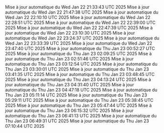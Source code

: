 Mise à jour automatique du Wed Jan 22 21:33:43 UTC 2025
Mise à jour automatique du Wed Jan 22 21:47:38 UTC 2025
Mise à jour automatique du Wed Jan 22 22:10:10 UTC 2025
Mise à jour automatique du Wed Jan 22 22:28:51 UTC 2025
Mise à jour automatique du Wed Jan 22 22:39:00 UTC 2025
Mise à jour automatique du Wed Jan 22 22:47:39 UTC 2025
Mise à jour automatique du Wed Jan 22 23:10:30 UTC 2025
Mise à jour automatique du Wed Jan 22 23:24:37 UTC 2025
Mise à jour automatique du Wed Jan 22 23:33:39 UTC 2025
Mise à jour automatique du Wed Jan 22 23:47:40 UTC 2025
Mise à jour automatique du Thu Jan 23 00:52:27 UTC 2025
Mise à jour automatique du Thu Jan 23 02:09:25 UTC 2025
Mise à jour automatique du Thu Jan 23 02:51:46 UTC 2025
Mise à jour automatique du Thu Jan 23 03:12:54 UTC 2025
Mise à jour automatique du Thu Jan 23 03:30:01 UTC 2025
Mise à jour automatique du Thu Jan 23 03:41:35 UTC 2025
Mise à jour automatique du Thu Jan 23 03:48:45 UTC 2025
Mise à jour automatique du Thu Jan 23 04:13:24 UTC 2025
Mise à jour automatique du Thu Jan 23 04:31:40 UTC 2025
Mise à jour automatique du Thu Jan 23 04:47:18 UTC 2025
Mise à jour automatique du Thu Jan 23 05:11:14 UTC 2025
Mise à jour automatique du Thu Jan 23 05:29:11 UTC 2025
Mise à jour automatique du Thu Jan 23 05:38:45 UTC 2025
Mise à jour automatique du Thu Jan 23 05:47:44 UTC 2025
Mise à jour automatique du Thu Jan 23 06:15:32 UTC 2025
Mise à jour automatique du Thu Jan 23 06:41:13 UTC 2025
Mise à jour automatique du Thu Jan 23 06:49:31 UTC 2025
Mise à jour automatique du Thu Jan 23 07:10:44 UTC 2025
